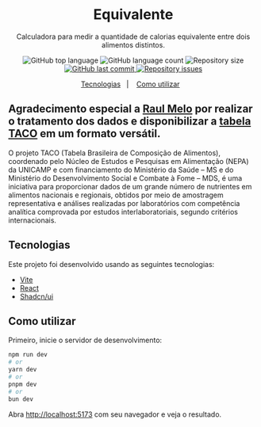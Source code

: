 <h1 align="center">
    Equivalente
</h1>

<p align="center">Calculadora para medir a quantidade de calorias equivalente entre dois alimentos distintos.</p>

<p align="center">
  <img alt="GitHub top language" src="https://img.shields.io/github/languages/top/codi-andre/equivalente.svg">

  <img alt="GitHub language count" src="https://img.shields.io/github/languages/count/codi-andre/equivalente.svg">

  <img alt="Repository size" src="https://img.shields.io/github/repo-size/codi-andre/equivalente.svg">
  <a href="https://github.com/codi-andre/equivalente/commits/master">
    <img alt="GitHub last commit" src="https://img.shields.io/github/last-commit/codi-andre/equivalente.svg">
  </a>

  <a href="https://github.com/codi-andre/equivalente/issues">
    <img alt="Repository issues" src="https://img.shields.io/github/issues/codi-andre/equivalente.svg">
  </a>
</p>

<p align="center">
  <a href="#tecnologias">Tecnologias</a>&nbsp;&nbsp;&nbsp;|&nbsp;&nbsp;&nbsp;
  <a href="#como-utilizar">Como utilizar</a>&nbsp;&nbsp;&nbsp;
</p>

## Agradecimento especial a [Raul Melo](https://github.com/raulfdm) por realizar o tratamento dos dados e disponibilizar a [tabela TACO](http://www.nepa.unicamp.br/taco/tabela.php) em um formato versátil.

O projeto TACO (Tabela Brasileira de Composição de Alimentos), coordenado pelo Núcleo de Estudos e Pesquisas em Alimentação (NEPA) da UNICAMP e com financiamento do Ministério da Saúde – MS e do Ministério do Desenvolvimento Social e Combate à Fome – MDS, é uma iniciativa para proporcionar dados de um grande número de nutrientes em alimentos nacionais e regionais, obtidos por meio de amostragem representativa e análises realizadas por laboratórios com competência analítica comprovada por estudos interlaboratoriais, segundo critérios internacionais.

## Tecnologias

Este projeto foi desenvolvido usando as seguintes tecnologias:

- [Vite](https://vitejs.dev/)
- [React](https://react.dev/)
- [Shadcn/ui](https://ui.shadcn.com/)

## Como utilizar

Primeiro, inicie o servidor de desenvolvimento:

```bash
npm run dev
# or
yarn dev
# or
pnpm dev
# or
bun dev
```

Abra [http://localhost:5173](http://localhost:5173) com seu navegador e veja o resultado.
